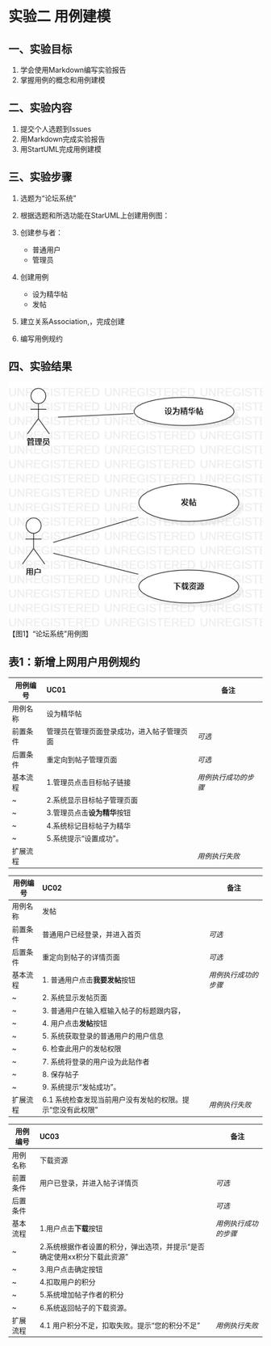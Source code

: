 # 实验二   用例建模
## 一、实验目标

1. 学会使用Markdown编写实验报告  
2. 掌握用例的概念和用例建模

## 二、实验内容
1. 提交个人选题到Issues  
2. 用Markdown完成实验报告  
3. 用StartUML完成用例建模  


## 三、实验步骤  
1. 选题为“论坛系统”
2. 根据选题和所选功能在StarUML上创建用例图：   

3. 创建参与者：
	- 普通用户
	- 管理员

4. 创建用例
	- 设为精华帖
	- 发帖
5. 建立关系Association,，完成创建      
6. 编写用例规约  

## 四、实验结果

![第一个UML图](./Lab2_UseCaseDiagram.jpg)  
【图1】“论坛系统”用例图


## 表1：新增上网用户用例规约  

用例编号  | UC01 | 备注  
-|:-|-  
用例名称  | 设为精华帖                       |   
前置条件  | 管理员在管理页面登录成功，进入帖子管理页面 | *可选*   
后置条件  | 重定向到帖子管理页面 | *可选*   
基本流程  | 1.管理员点击目标帖子链接 |*用例执行成功的步骤*    
~| 2.系统显示目标帖子管理页面 |   
~| 3.管理员点击**设为精华**按钮 |   
~| 4.系统标记目标帖子为精华 |   
~| 5.系统提示“设置成功”。 |  
扩展流程  |                                            |*用例执行失败* 






用例编号  | UC02 | 备注  
-|:-|-  
用例名称  | 发帖                                                         |   
前置条件  | 普通用户已经登录，并进入首页 | *可选*   
后置条件  | 重定向到帖子的详情页面 | *可选*   
基本流程  | 1. 普通用户点击**我要发帖**按钮 |*用例执行成功的步骤*    
~| 2. 系统显示发帖页面 |   
~| 3. 普通用户在输入框输入帖子的标题跟内容，
~| 4. 用户点击**发帖**按钮 |   
~| 5. 系统获取登录的普通用户的用户信息 | 
~| 6. 检查此用户的发帖权限 |  |  
~| 7. 系统将登录的用户设为此贴作者|  
~| 8. 保存帖子  |  
~| 9. 系统提示“发帖成功”。 |  
扩展流程  | 6.1 系统检查发现当前用户没有发帖的权限。提示“您没有此权限” |*用例执行失败*    






用例编号  | UC03 | 备注  
-|:-|-  
用例名称  | 下载资源                   |   
前置条件  | 用户已登录，并进入帖子详情页 | *可选*   
后置条件  |  | *可选*   
基本流程  | 1.用户点击**下载**按钮 |*用例执行成功的步骤*    
~| 2.系统根据作者设置的积分，弹出选项，并提示“是否确定使用xx积分下载此资源” |   
~| 3.用户点击确定按钮 |   
~| 4.扣取用户的积分 |  
~| 5.系统增加帖子作者的积分 |  
~| 6.系统返回帖子的下载资源。 |  
扩展流程  | 4.1 用户积分不足，扣取失败。提示“您的积分不足” |*用例执行失败* 



